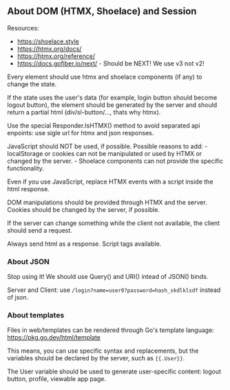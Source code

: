 ## About DOM (HTMX, Shoelace) and Session

Resources:
- https://shoelace.style
- https://htmx.org/docs/
- https://htmx.org/reference/
- https://docs.gofiber.io/next/ - Should be NEXT! We use v3 not v2!

Every element should use htmx and shoelace components (if any) to change the state.

If the state uses the user's data (for example, login button should become logout button),
the element should be generated by the server and should return a partial html (div/sl-button/..., thats why htmx).

Use the special Responder.IsHTMX() method to avoid separated api enpoints: use sigle url for htmx and json responses.

JavaScript should NOT be used, if possible. Possible reasons to add:
    - localStorage or cookies can not be manipulated or used by HTMX or changed by the server.
    - Shoelace components can not provide the specific functionality.

Even if you use JavaScript, replace HTMX events with a script inside the html response.

DOM manipulations should be provided through HTMX and the server. Cookies should be changed by the server, if possible.

If the server can change something while the client not available, the client should send a request.

Always send html as a response. Script tags available.

### About JSON

Stop using it! We should use Query() and URI() intead of JSON() binds.

Server and Client: use `/login?name=user0?password=hash_skdlklsdf` instead of json.

### About templates

Files in web/templates can be rendered through Go's template language:
https://pkg.go.dev/html/template

This means, you can use specific syntax and replacements, but the variables should be declared by the server, such as `{{.User}}`.

The User variable should be used to generate user-specific content: logout button, profile, viewable app page.
